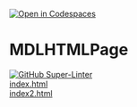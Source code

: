 [![Open in Codespaces](https://classroom.github.com/assets/launch-codespace-f4981d0f882b2a3f0472912d15f9806d57e124e0fc890972558857b51b24a6f9.svg)](https://classroom.github.com/open-in-codespaces?assignment_repo_id=10164300)
# MDLHTMLPage

[![GitHub Super-Linter](https://github.com/SHH-ICS/mdl-html-page-amelia-mohr/workflows/Lint%20Code%20Base/badge.svg)](https://github.com/marketplace/actions/super-linter)
<br>
[index.html]()
<br>
[index2.html]()
